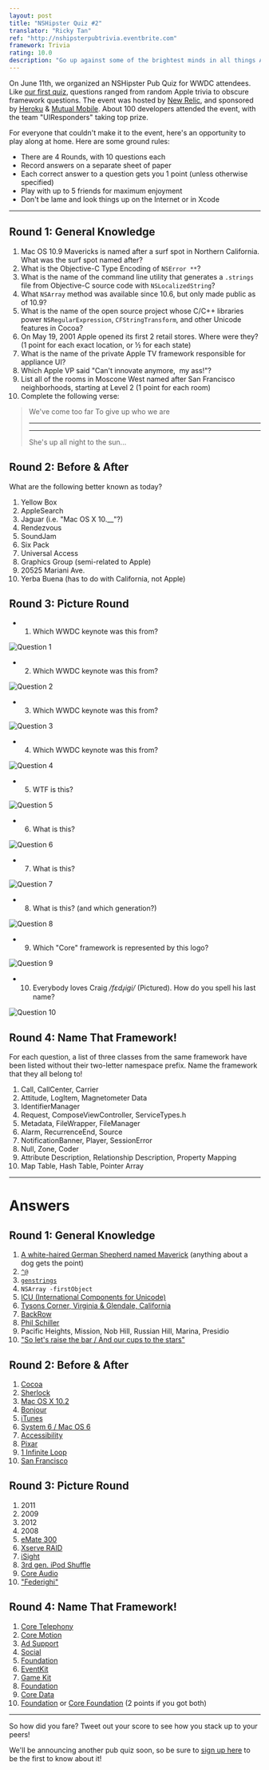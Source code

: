 ```yaml
---
layout: post
title: "NSHipster Quiz #2"
translator: "Ricky Tan"
ref: "http://nshipsterpubtrivia.eventbrite.com"
framework: Trivia
rating: 10.0
description: "Go up against some of the brightest minds in all things Apple at this special WWDC edition of NSHipster Quiz. Sure, you conform to the NSHipster protocol, but do you have what it takes to implement all of the @optional methods? Take the quiz and see for yourself!"
---
```


On June 11th, we organized an NSHipster Pub Quiz for WWDC attendees. Like [our first quiz](http://nshipster.com/nshipster-quiz-1/), questions ranged from random Apple trivia to obscure framework questions. The event was hosted by [New Relic](http://newrelic.com), and sponsored by [Heroku](https://heroku.com) & [Mutual Mobile](http://www.mutualmobile.com). About 100 developers attended the event, with the team "UIResponders" taking top prize.

For everyone that couldn't make it to the event, here's an opportunity to play along at home. Here are some ground rules:

- There are 4 Rounds, with 10 questions each
- Record answers on a separate sheet of paper
- Each correct answer to a question gets you 1 point (unless otherwise specified)
- Play with up to 5 friends for maximum enjoyment
- Don't be lame and look things up on the Internet or in Xcode

* * *

Round 1: General Knowledge
--------------------------

1. Mac OS 10.9 Mavericks is named after a surf spot in Northern California. What was the surf spot named after?
2. What is the Objective-C Type Encoding of `NSError **`?
3. What is the name of the command line utility that generates a `.strings` file from Objective-C source code with `NSLocalizedString`?
4. What `NSArray` method was available since 10.6, but only made public as of 10.9?
5. What is the name of the open source project whose C/C++ libraries power `NSRegularExpression`, `CFStringTransform`, and other Unicode features in Cocoa?
6. On May 19, 2001 Apple opened its first 2 retail stores. Where were they? (1 point for each exact location, or ½‎ for each state)
7. What is the name of the private Apple TV framework responsible for appliance UI?
8. Which Apple VP said "Can't innovate anymore,  my ass!"?
9. List all of the rooms in Moscone West named after San Francisco neighborhoods, starting at Level 2 (1 point for each room)
10. Complete the following verse:

> We've come too far
> To give up who we are
> ____________________
> _______________________
>
>She's up all night to the sun...


Round 2: Before & After
-----------------------

What are the following better known as today?

1. Yellow Box
2. AppleSearch
3. Jaguar (i.e. "Mac OS X 10.__"?)
4. Rendezvous
5. SoundJam
6. Six Pack
7. Universal Access
8. Graphics Group (semi-related to Apple)
9. 20525 Mariani Ave.
10. Yerba Buena (has to do with California, not Apple)

Round 3: Picture Round
----------------------

- 1. Which WWDC keynote was this from?

![Question 1](http://nshipster-quiz-2.s3.amazonaws.com/question-1.jpg)

- 2. Which WWDC keynote was this from?

![Question 2](http://nshipster-quiz-2.s3.amazonaws.com/question-2.jpg)

- 3. Which WWDC keynote was this from?

![Question 3](http://nshipster-quiz-2.s3.amazonaws.com/question-3.jpg)

- 4. Which WWDC keynote was this from?

![Question 4](http://nshipster-quiz-2.s3.amazonaws.com/question-4.jpg)

- 5. WTF is this?

![Question 5](http://nshipster-quiz-2.s3.amazonaws.com/question-5.jpg)

- 6. What is this?

![Question 6](http://nshipster-quiz-2.s3.amazonaws.com/question-6.jpg)

- 7. What is this?

![Question 7](http://nshipster-quiz-2.s3.amazonaws.com/question-7.jpg)

- 8. What is this? (and which generation?)

![Question 8](http://nshipster-quiz-2.s3.amazonaws.com/question-8.jpg)

- 9. Which "Core" framework is represented by this logo?

![Question 9](http://nshipster-quiz-2.s3.amazonaws.com/question-9.jpg)

- 10. Everybody loves Craig _/fɛdɹ̩igi/_ (Pictured). How do you spell his last name?

![Question 10](http://nshipster-quiz-2.s3.amazonaws.com/question-10.jpg)

Round 4: Name That Framework!
-----------------------------

For each question, a list of three classes from the same framework have been listed without their two-letter namespace prefix. Name the framework that they all belong to!

1. Call, CallCenter, Carrier
2. Attitude, LogItem, Magnetometer Data
3. IdentifierManager
4. Request, ComposeViewController, ServiceTypes.h
5. Metadata, FileWrapper, FileManager
6. Alarm, RecurrenceEnd, Source
7. NotificationBanner, Player, SessionError
8. Null, Zone, Coder
9. Attribute Description, Relationship Description, Property Mapping
10. Map Table, Hash Table, Pointer Array

* * *

# Answers

Round 1: General Knowledge
--------------------------

1. [A white-haired German Shepherd named Maverick](http://en.wikipedia.org/wiki/Mavericks_(location)#History) (anything about a dog gets the point)
2. [`^@`](http://nshipster.com/type-encodings/)
3. [`genstrings`](https://developer.apple.com/library/mac/documentation/Darwin/Reference/ManPages/man1/genstrings.1.html)
4. `NSArray -firstObject`
5. [ICU (International Components for Unicode)](http://site.icu-project.org)
6. [ Tysons Corner, Virginia & Glendale, California](http://en.wikipedia.org/wiki/Apple_Store#History)
7. [BackRow](http://nshipster.com/backrow/)
8. [Phil Schiller](http://www.theverge.com/2013/6/13/4423844/cant-innovate-anymore-my-ass-apple)
9. Pacific Heights, Mission, Nob Hill, Russian Hill, Marina, Presidio
10. ["So let's raise the bar / And our cups to the stars"](http://rock.rapgenius.com/Daft-punk-get-lucky-lyrics)


Round 2: Before & After
-----------------------

1. [Cocoa](http://en.wikipedia.org/wiki/Cocoa_%28API%29)
2. [Sherlock](http://en.wikipedia.org/wiki/Sherlock_%28Software%29)
3. [Mac OS X 10.2](http://en.wikipedia.org/wiki/Mac_OS_X_v10.2)
4. [Bonjour](http://en.wikipedia.org/wiki/Bonjour_%28Software%29)
5. [iTunes](http://en.wikipedia.org/wiki/Itunes#History)
6. [System 6 / Mac OS 6](http://en.wikipedia.org/wiki/System_6)
7. [Accessibility](http://www.apple.com/accessibility/)
8. [Pixar](https://en.wikipedia.org/wiki/Pixar)
9. [1 Infinite Loop](https://en.wikipedia.org/wiki/1_infinite_loop)
10. [San Francisco](http://www.sfmuseum.org/hist/name.html)

Round 3: Picture Round
----------------------

1. 2011
2. 2009
3. 2012
4. 2008
5. [eMate 300](http://en.wikipedia.org/wiki/EMate_300)
6. [Xserve RAID](http://en.wikipedia.org/wiki/Xserve_RAID)
7. [iSight](http://en.wikipedia.org/wiki/ISight)
8. [3rd gen. iPod Shuffle](http://en.wikipedia.org/wiki/Ipod_shuffle#Third_generation)
9. [Core Audio](http://en.wikipedia.org/wiki/Core_Audio)
10. ["Federighi"](http://en.wikipedia.org/wiki/Craig_Federighi)

Round 4: Name That Framework!
-----------------------------

1. [Core Telephony](http://developer.apple.com/library/ios/#documentation/NetworkingInternet/Reference/CoreTelephonyFrameworkReference/_index.html)
2. [Core Motion](http://developer.apple.com/library/ios/#documentation/CoreMotion/Reference/CoreMotion_Reference/_index.html)
3. [Ad Support](http://developer.apple.com/library/ios/#documentation/DeviceInformation/Reference/AdSupport_Framework/_index.html)
4. [Social](http://developer.apple.com/library/ios/#documentation/Social/Reference/Social_Framework/_index.html%23//apple_ref/doc/uid/TP40012233)
5. [Foundation](https://developer.apple.com/library/mac/#documentation/cocoa/reference/foundation/ObjC_classic/_index.html)
6. [EventKit](http://developer.apple.com/library/ios/#documentation/EventKit/Reference/EventKitFrameworkRef/_index.html)
7. [Game Kit](http://developer.apple.com/library/ios/#documentation/GameKit/Reference/GameKit_Collection/_index.html)
8. [Foundation](https://developer.apple.com/library/mac/#documentation/cocoa/reference/foundation/ObjC_classic/_index.html)
9. [Core Data](http://developer.apple.com/library/ios/#documentation/Cocoa/Reference/CoreData_ObjC/_index.html)
10. [Foundation](https://developer.apple.com/library/mac/#documentation/cocoa/reference/foundation/ObjC_classic/_index.html) or [Core Foundation](https://developer.apple.com/library/mac/#documentation/CoreFoundation/Reference/CoreFoundation_Collection/_index.html) (2 points if you got both)

* * *

So how did you fare? Tweet out your score to see how you stack up to your peers!

We'll be announcing another pub quiz soon, so be sure to [sign up here](http://eepurl.com/ys5K1) to be the first to know about it!
